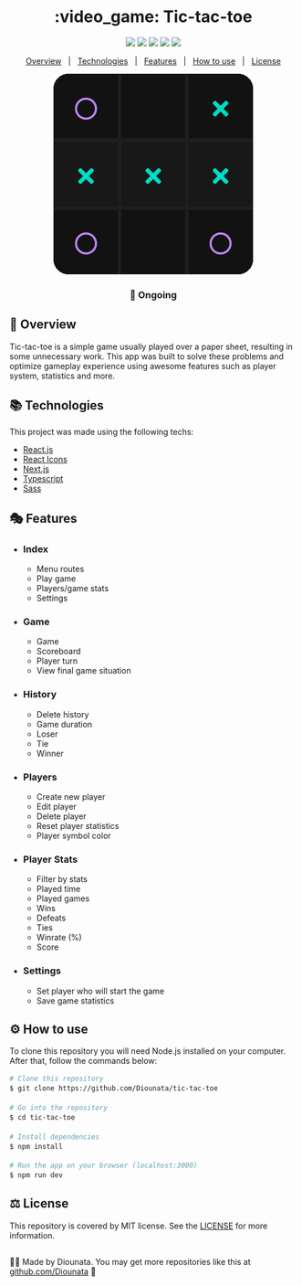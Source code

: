 <h1 align='center'> :video_game: Tic-tac-toe </h1>

<p align='center'>
<img src='https://img.shields.io/github/repo-size/Diounata/tic-tac-toe?style=for-the-badge' />
<img src='https://img.shields.io/github/languages/count/Diounata/tic-tac-toe?style=for-the-badge' />
<img src='https://img.shields.io/github/forks/Diounata/tic-tac-toe?style=for-the-badge' />
<img src='https://img.shields.io/bitbucket/issues/Diounata/tic-tac-toe?style=for-the-badge' />
<img src='https://img.shields.io/github/license/Diounata/tic-tac-toe?style=for-the-badge' />
</p>

<p align='center'>
<a href='#dart-overview'>Overview</a> &nbsp; | &nbsp; <a href='#books-technologies'>Technologies</a> &nbsp; | &nbsp; <a href='#performing_arts-features'>Features</a> &nbsp; | &nbsp; <a href='#gear-how-to-use'>How to use</a> &nbsp; | &nbsp; <a href='#balance_scale-license'>License</a> 
</p>

<p align='center'>
<img src="https://github.com/Diounata/tic-tac-toe/blob/main/.github/app.png" alt="App" />
</p>

<h3 align='center'>
🚧 Ongoing
</h3>

## :dart: Overview
<p>
Tic-tac-toe is a simple game usually played over a paper sheet, resulting in some unnecessary work. This app was built to solve these problems and optimize gameplay experience using awesome features such as player system, statistics and more. 
</p>

## :books: Technologies

This project was made using the following techs:

-   [React.js](https://reactjs.org/)
-   [React Icons](https://react-icons.github.io/react-icons/)
-   [Next.js](https://nextjs.org/)
-   [Typescript](https://www.typescriptlang.org/)
-   [Sass](https://sass-lang.com/)

## :performing_arts: Features

-   ### Index

    -   Menu routes
    -   Play game
    -   Players/game stats
    -   Settings

-   ### Game

    -   Game
    -   Scoreboard
    -   Player turn
    -   View final game situation

-   ### History

    -   Delete history
    -   Game duration
    -   Loser
    -   Tie
    -   Winner

-   ### Players

    -   Create new player
    -   Edit player
    -   Delete player
    -   Reset player statistics
    -   Player symbol color

-   ### Player Stats
    -   Filter by stats
    -   Played time
    -   Played games
    -   Wins
    -   Defeats
    -   Ties
    -   Winrate (%)
    -   Score

-   ### Settings
    -   Set player who will start the game
    -   Save game statistics

## :gear: How to use

To clone this repository you will need Node.js installed on your computer. After that, follow the commands below:

```bash
# Clone this repository
$ git clone https://github.com/Diounata/tic-tac-toe

# Go into the repository
$ cd tic-tac-toe

# Install dependencies
$ npm install

# Run the app on your browser (localhost:3000)
$ npm run dev
```

## :balance_scale: License

This repository is covered by MIT license. See the <a href='https://github.com/Diounata/tic-tac-toe/blob/main/LICENSE'>LICENSE</a> for more information.

##

:man_technologist: Made by Diounata. You may get more repositories like this at <a href='https://github.com/Diounata'>github.com/Diounata</a> :rocket:
